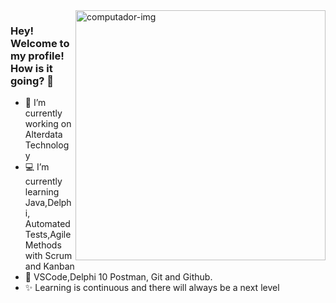 <img src="https://user-images.githubusercontent.com/86562591/156814021-78cf3421-9e01-4069-9cdf-26f208f4b01d.png" min-width="400px" max-width="400px" width="400px" align="right" alt="computador-img">



### Hey! Welcome to my profile! How is it going? 👋

- 🔭 I’m currently working on Alterdata Technology
- 💻 I’m currently learning Java,Delphi, Automated Tests,Agile Methods with Scrum and Kanban
- 🔧 VSCode,Delphi 10 Postman, Git and Github.
- ✨ Learning is continuous and there will always be a next level
